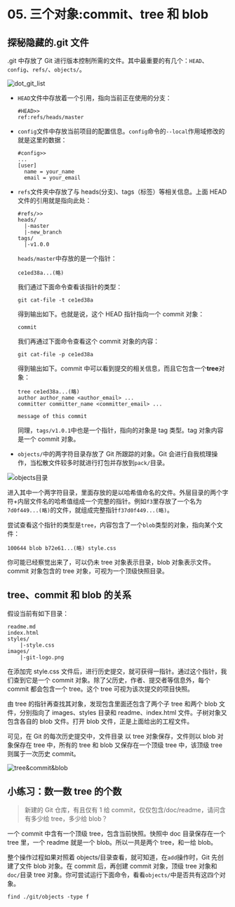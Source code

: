 # 05. 三个对象:commit、tree 和 blob

## 探秘隐藏的.git 文件

.git 中存放了 Git 进行版本控制所需的文件。其中最重要的有几个：`HEAD`、`config`、`refs/`、`objects/`。

![dot_git_list](http://q5frcy1n7.bkt.clouddn.com/images/gitbook-git-github-gitlab/dot_git_list.JPG)

- `HEAD`文件中存放着一个引用，指向当前正在使用的分支：

  ```shell
  #HEAD>>
  ref:refs/heads/master
  ```

- `config`文件中存放当前项目的配置信息。`config`命令的`--local`作用域修改的就是这里的数据：

  ```shell
  #config>>
  ...
  [user]
  	name = your_name
  	email = your_email
  ```

- `refs`文件夹中存放了与 heads(分支)、tags（标签）等相关信息。上面 HEAD 文件的引用就是指向此处：

  ```shell
  #refs/>>
  heads/
  	|-master
  	|-new_branch
  tags/
  	|-v1.0.0
  ```

  `heads/master`中存放的是一个指针：

  ```shell
  ce1ed38a...(略)
  ```

  我们通过下面命令查看该指针的类型：

  ```shell
  git cat-file -t ce1ed38a
  ```

  得到输出如下。也就是说，这个 HEAD 指针指向一个 commit 对象：

  ```shell
  commit
  ```

  我们再通过下面命令查看这个 commit 对象的内容：

  ```shell
  git cat-file -p ce1ed38a
  ```

  得到输出如下。commit 中可以看到提交的相关信息，而且它包含一个**tree**对象：

  ```shell
  tree ce1ed38a...(略)
  author author_name <author_email> ...
  committer committer_name <committer_email> ...

  message of this commit
  ```

  同理，`tags/v1.0.1`中也是一个指针，指向的对象是 tag 类型。tag 对象内容是一个 commit 对象。

- `objects/`中的两字符目录存放了 Git 所跟踪的对象。Git 会进行自我梳理操作，当松散文件较多时就进行打包并存放到`pack/`目录。

![objects目录](http://q5frcy1n7.bkt.clouddn.com/images/gitbook-git-github-gitlab/dir_objects_list.JPG)

 进入其中一个两字符目录，里面存放的是以哈希值命名的文件。外层目录的两个字符+内层文件名的哈希值组成一个完整的指针。例如`f3`里存放了一个名为`7d0f449...(略)`的文件，就组成完整指针`f37d0f449...(略)`。

 尝试查看这个指针的类型是`tree`，内容包含了一个`blob`类型的对象，指向某个文件：

```shell
100644 blob b72e61...(略) style.css
```

 你可能已经察觉出来了，可以仍未 tree 对象表示目录，blob 对象表示文件。commit 对象包含的 tree 对象，可视为一个顶级快照目录。

## tree、commit 和 blob 的关系

假设当前有如下目录：

```
readme.md
index.html
styles/
	|-style.css
images/
	|-git-logo.png
```

 在添加完 style.css 文件后，进行历史提交，就可获得一指针。通过这个指针，我们查到它是一个 commit 对象。除了父历史，作者、提交者等信息外，每个 commit 都会包含一个 tree。这个 tree 可视为该次提交的项目快照。

 由 tree 的指针再查找其对象，发现包含里面还包含了两个子 tree 和两个 blob 文件，分别指向了 images、styles 目录和 readme、index.html 文件。子树对象又包含各自的 blob 文件。打开 blob 文件，正是上面给出的工程文件。

 可见，在 Git 的每次历史提交中，文件目录 以 tree 对象保存，文件则以 blob 对象保存在 tree 中，所有的 tree 和 blob 又保存在一个顶级 tree 中，该顶级 tree 则属于一次历史 commit。

![tree&commit&blob](http://q5frcy1n7.bkt.clouddn.com/images/gitbook-git-github-gitlab/tree&commit&blob.JPG)

## 小练习：数一数 tree 的个数

> 新建的 Git 仓库，有且仅有 1 给 commit，仅仅包含/doc/readme，请问含有多少给 tree，多少给 blob？

一个 commit 中含有一个顶级 tree，包含当前快照。快照中 doc 目录保存在一个 tree 里，一个 readme 就是一个 blob。所以一共是两个 tree，和一给 blob。

 整个操作过程如果对照着 objects/目录查看，就可知道，在`add`操作时，Git 先创建了文件 blob 对象。在 commit 后，再创建 commit 对象，顶级 tree 对象和`doc/`目录 tree 对象。你可尝试运行下面命令，看看`objects/`中是否共有这四个对象。

```
find ./git/objects -type f
```
